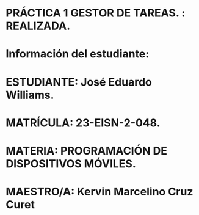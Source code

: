 # PRÁCTICA 1 GESTOR DE TAREAS. : REALIZADA.

# Información del estudiante:

# ESTUDIANTE: José Eduardo Williams.
# MATRÍCULA: 23-EISN-2-048.
# MATERIA: PROGRAMACIÓN DE DISPOSITIVOS MÓVILES.
# MAESTRO/A: Kervin Marcelino Cruz Curet
